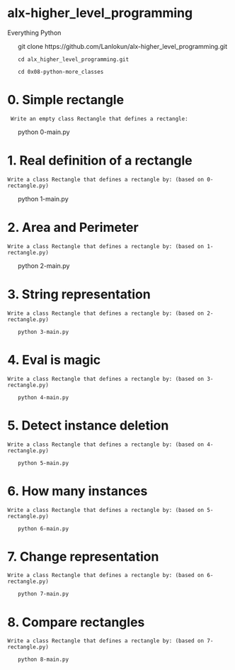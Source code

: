 # alx-higher_level_programming
Everything Python

<ul>
    git clone https://github.com/Lanlokun/alx-higher_level_programming.git

    cd alx_higher_level_programming.git

    cd 0x08-python-more_classes

 </ul>


 # 0. Simple rectangle

     Write an empty class Rectangle that defines a rectangle:

<ul>
    python 0-main.py

</ul>

# 1. Real definition of a rectangle

    Write a class Rectangle that defines a rectangle by: (based on 0-rectangle.py)


<ul>
    python 1-main.py

</ul>

# 2. Area and Perimeter

    Write a class Rectangle that defines a rectangle by: (based on 1-rectangle.py)

<ul>
    python 2-main.py

</ul>


# 3. String representation

    Write a class Rectangle that defines a rectangle by: (based on 2-rectangle.py)

<ul>

    python 3-main.py

</ul>

# 4. Eval is magic

    Write a class Rectangle that defines a rectangle by: (based on 3-rectangle.py)

<ul>

    python 4-main.py

</ul>

# 5. Detect instance deletion

    Write a class Rectangle that defines a rectangle by: (based on 4-rectangle.py)


<ul>

    python 5-main.py

</ul>

# 6. How many instances

    Write a class Rectangle that defines a rectangle by: (based on 5-rectangle.py)

<ul>

    python 6-main.py

</ul>

# 7. Change representation

    Write a class Rectangle that defines a rectangle by: (based on 6-rectangle.py)

<ul>

    python 7-main.py

</ul>

# 8. Compare rectangles

    Write a class Rectangle that defines a rectangle by: (based on 7-rectangle.py)


<ul>

    python 8-main.py

</ul>
